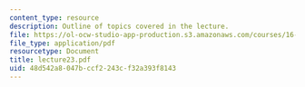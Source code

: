 ```yaml
---
content_type: resource
description: Outline of topics covered in the lecture.
file: https://ol-ocw-studio-app-production.s3.amazonaws.com/courses/16-322-stochastic-estimation-and-control-fall-2004/48d542a8047bccf2243cf32a393f8143_lecture23.pdf
file_type: application/pdf
resourcetype: Document
title: lecture23.pdf
uid: 48d542a8-047b-ccf2-243c-f32a393f8143
---
```

